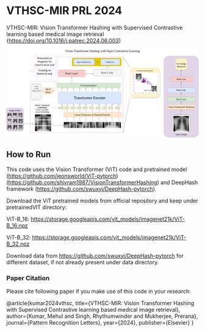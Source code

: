 # VTHSC-MIR PRL 2024
VTHSC-MIR: Vision Transformer Hashing with Supervised Contrastive learning based medical image retrieval 
{https://doi.org/10.1016/j.patrec.2024.06.003)

![VTHSC](VTHSC.png)

## How to Run

This code uses the Vision Transformer (ViT) code and pretrained model (https://github.com/jeonsworld/ViT-pytorch) (https://github.com/shivram1987/VisionTransformerHashing) and DeepHash framework (https://github.com/swuxyj/DeepHash-pytorch).

Download the ViT pretrained models from official repository and keep under pretrainedVIT directory:

ViT-B_16: https://storage.googleapis.com/vit_models/imagenet21k/ViT-B_16.npz 

ViT-B_32: https://storage.googleapis.com/vit_models/imagenet21k/ViT-B_32.npz

Download data from https://github.com/swuxyj/DeepHash-pytorch for different dataset, if not already present under data directory.


### Paper Citation
Please cite following paper if you make use of this code in your research:

@article{kumar2024vthsc,
  title={VTHSC-MIR: Vision Transformer Hashing with Supervised Contrastive learning based medical image retrieval},
  author={Kumar, Mehul and Singh, Rhythumwinder and Mukherjee, Prerana},
  journal={Pattern Recognition Letters},
  year={2024},
  publisher={Elsevier}
}
